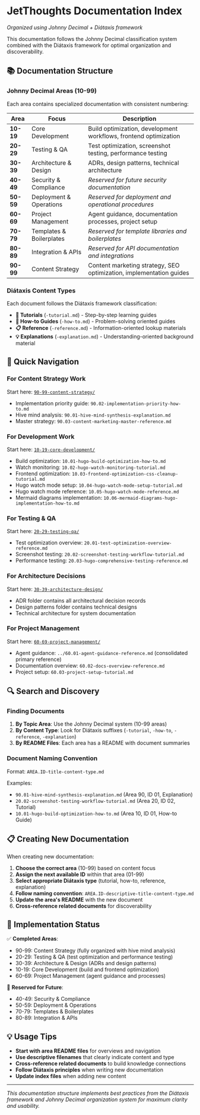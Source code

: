 # JetThoughts Documentation Index

*Organized using Johnny Decimal + Diátaxis framework*

This documentation follows the Johnny Decimal classification system combined with the Diátaxis framework for optimal organization and discoverability.

## 📚 Documentation Structure

### Johnny Decimal Areas (10-99)

Each area contains specialized documentation with consistent numbering:

| Area | Focus | Description |
|------|-------|-------------|
| **10-19** | Core Development | Build optimization, development workflows, frontend optimization |
| **20-29** | Testing & QA | Test optimization, screenshot testing, performance testing |
| **30-39** | Architecture & Design | ADRs, design patterns, technical architecture |
| **40-49** | Security & Compliance | *Reserved for future security documentation* |
| **50-59** | Deployment & Operations | *Reserved for deployment and operational procedures* |
| **60-69** | Project Management | Agent guidance, documentation processes, project setup |
| **70-79** | Templates & Boilerplates | *Reserved for template libraries and boilerplates* |
| **80-89** | Integration & APIs | *Reserved for API documentation and integrations* |
| **90-99** | Content Strategy | Content marketing strategy, SEO optimization, implementation guides |

### Diátaxis Content Types

Each document follows the Diátaxis framework classification:

- **📖 Tutorials** (`-tutorial.md`) - Step-by-step learning guides
- **🔧 How-to Guides** (`-how-to.md`) - Problem-solving oriented guides  
- **📋 Reference** (`-reference.md`) - Information-oriented lookup materials
- **💡 Explanations** (`-explanation.md`) - Understanding-oriented background material

## 🎯 Quick Navigation

### For Content Strategy Work

Start here: [`90-99-content-strategy/`](./90-99-content-strategy/)

- Implementation priority guide: `90.02-implementation-priority-how-to.md`
- Hive mind analysis: `90.01-hive-mind-synthesis-explanation.md`
- Master strategy: `90.03-content-marketing-master-reference.md`

### For Development Work  

Start here: [`10-19-core-development/`](./10-19-core-development/)

- Build optimization: `10.01-hugo-build-optimization-how-to.md`
- Watch monitoring: `10.02-hugo-watch-monitoring-tutorial.md`
- Frontend optimization: `10.03-frontend-optimization-css-cleanup-tutorial.md`
- Hugo watch mode setup: `10.04-hugo-watch-mode-setup-tutorial.md`
- Hugo watch mode reference: `10.05-hugo-watch-mode-reference.md`
- Mermaid diagrams implementation: `10.06-mermaid-diagrams-hugo-implementation-how-to.md`

### For Testing & QA

Start here: [`20-29-testing-qa/`](./20-29-testing-qa/)

- Test optimization overview: `20.01-test-optimization-overview-reference.md`
- Screenshot testing: `20.02-screenshot-testing-workflow-tutorial.md`
- Performance testing: `20.03-hugo-comprehensive-testing-reference.md`

### For Architecture Decisions

Start here: [`30-39-architecture-design/`](./30-39-architecture-design/)

- ADR folder contains all architectural decision records
- Design patterns folder contains technical designs
- Technical architecture for system documentation

### For Project Management

Start here: [`60-69-project-management/`](./60-69-project-management/)

- Agent guidance: `../60.01-agent-guidance-reference.md` (consolidated primary reference)
- Documentation overview: `60.02-docs-overview-reference.md`
- Project setup: `60.03-project-setup-tutorial.md`

## 🔍 Search and Discovery

### Finding Documents

1. **By Topic Area**: Use the Johnny Decimal system (10-99 areas)
2. **By Content Type**: Look for Diátaxis suffixes (`-tutorial`, `-how-to`, `-reference`, `-explanation`)
3. **By README Files**: Each area has a README with document summaries

### Document Naming Convention

Format: `AREA.ID-title-content-type.md`

Examples:

- `90.01-hive-mind-synthesis-explanation.md` (Area 90, ID 01, Explanation)
- `20.02-screenshot-testing-workflow-tutorial.md` (Area 20, ID 02, Tutorial)
- `10.01-hugo-build-optimization-how-to.md` (Area 10, ID 01, How-to Guide)

## 📋 Creating New Documentation

When creating new documentation:

1. **Choose the correct area** (10-99) based on content focus
2. **Assign the next available ID** within that area (01-99)
3. **Select appropriate Diátaxis type** (tutorial, how-to, reference, explanation)
4. **Follow naming convention**: `AREA.ID-descriptive-title-content-type.md`
5. **Update the area's README** with the new document
6. **Cross-reference related documents** for discoverability

## 🎯 Implementation Status

✅ **Completed Areas**:

- 90-99: Content Strategy (fully organized with hive mind analysis)
- 20-29: Testing & QA (test optimization and performance testing)
- 30-39: Architecture & Design (ADRs and design patterns)
- 10-19: Core Development (build and frontend optimization)
- 60-69: Project Management (agent guidance and processes)

🚧 **Reserved for Future**:

- 40-49: Security & Compliance
- 50-59: Deployment & Operations  
- 70-79: Templates & Boilerplates
- 80-89: Integration & APIs

## 💡 Usage Tips

- **Start with area README files** for overviews and navigation
- **Use descriptive filenames** that clearly indicate content and type
- **Cross-reference related documents** to build knowledge connections
- **Follow Diátaxis principles** when writing new documentation
- **Update index files** when adding new content

---

*This documentation structure implements best practices from the Diátaxis framework and Johnny Decimal organization system for maximum clarity and usability.*
